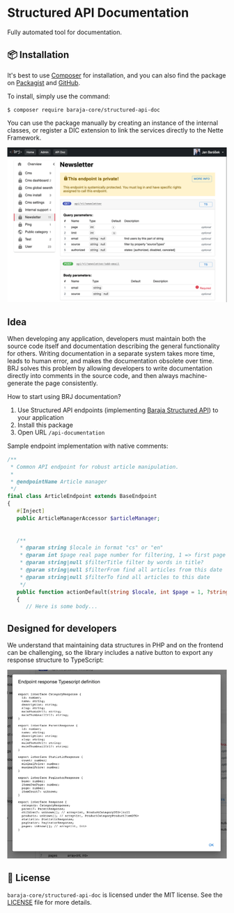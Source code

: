 Structured API Documentation
============================

Fully automated tool for documentation.

📦 Installation
---------------

It's best to use [Composer](https://getcomposer.org) for installation, and you can also find the package on
[Packagist](https://packagist.org/packages/baraja-core/structured-api-doc) and
[GitHub](https://github.com/baraja-core/structured-api-doc).

To install, simply use the command:

```shell
$ composer require baraja-core/structured-api-doc
```

You can use the package manually by creating an instance of the internal classes, or register a DIC extension to link the services directly to the Nette Framework.

![Rendered documentation about Article](doc/sample-article.png)

Idea
----

When developing any application, developers must maintain both the source code itself and documentation describing the general functionality for others. Writing documentation in a separate system takes more time, leads to human error, and makes the documentation obsolete over time. BRJ solves this problem by allowing developers to write documentation directly into comments in the source code, and then always machine-generate the page consistently.

How to start using BRJ documentation?

1. Use Structured API endpoints (implementing [Baraja Structured API](https://github.com/baraja-core/structured-api)) to your application
2. Install this package
3. Open URL `/api-documentation`

Sample endpoint implementation with native comments:

```php
/**
 * Common API endpoint for robust article manipulation.
 *
 * @endpointName Article manager
 */
final class ArticleEndpoint extends BaseEndpoint
{
   #[Inject]
   public ArticleManagerAccessor $articleManager;


   /**
    * @param string $locale in format "cs" or "en"
    * @param int $page real page number for filtering, 1 => first page ... "n" page
    * @param string|null $filterTitle filter by words in title?
    * @param string|null $filterFrom find all articles from this date
    * @param string|null $filterTo find all articles to this date
    */
   public function actionDefault(string $locale, int $page = 1, ?string $filterTitle = null, ?string $filterFrom = null, ?string $filterTo = null): void
   {
      // Here is some body...
```

Designed for developers
-----------------------

We understand that maintaining data structures in PHP and on the frontend can be challenging, so the library includes a native button to export any response structure to TypeScript:

![Native TypeScript export](doc/typescript.png)

📄 License
-----------

`baraja-core/structured-api-doc` is licensed under the MIT license. See the [LICENSE](https://github.com/baraja-core/template/blob/master/LICENSE) file for more details.
